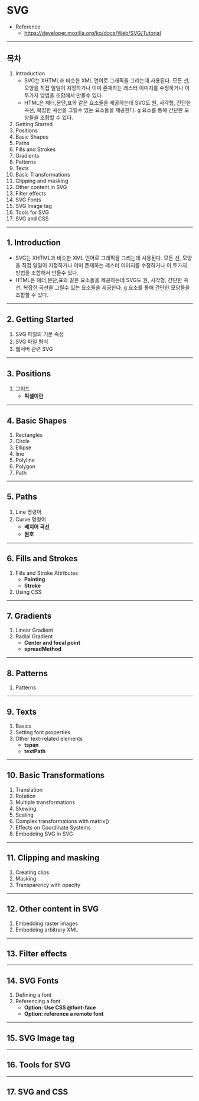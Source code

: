 # SVG

- Reference
  - https://developer.mozilla.org/ko/docs/Web/SVG/Tutorial

---

## 목차

1. Introduction
   - SVG는 XHTML과 비슷한 XML 언어로 그래픽을 그리는데 사용된다. 모든 선, 모양을 직접 일일이 지정하거나 이미 존재하는 레스터 이미지를 수정하거나 이 두가지 방법을 조합해서 만들수 있다.
   - HTML은 헤더,문단,표와 같은 요소들을 제공하는데 SVG도 원, 사각형, 간단한 곡선, 복잡한 곡선을 그릴수 있는 요소들을 제공한다. g 요소를 통해 간단한 모양들을 조합할 수 있다.
2. Getting Started
3. Positions
4. Basic Shapes
5. Paths
6. Fills and Strokes
7. Gradients
8. Patterns
9. Texts
10. Basic Transformations
11. Clipping and masking
12. Other content in SVG
13. Filter effects
14. SVG Fonts
15. SVG Image tag
16. Tools for SVG
17. SVG and CSS

---

## 1. Introduction

- SVG는 XHTML과 비슷한 XML 언어로 그래픽을 그리는데 사용된다. 모든 선, 모양을 직접 일일이 지정하거나 이미 존재하는 레스터 이미지를 수정하거나 이 두가지 방법을 조합해서 만들수 있다.
- HTML은 헤더,문단,표와 같은 요소들을 제공하는데 SVG도 원, 사각형, 간단한 곡선, 복잡한 곡선을 그릴수 있는 요소들을 제공한다. g 요소를 통해 간단한 모양들을 조합할 수 있다.

---

## 2. Getting Started

1. SVG 파일의 기본 속성
2. SVG 파일 형식
3. 웹서버 관련 SVG

---

## 3. Positions

1. 그리드
   - **픽셀이란**

---

## 4. Basic Shapes

1. Rectangles
2. Circle
3. Ellipse
4. line
5. Polyline
6. Polygon
7. Path

---

## 5. Paths

1. Line 명령어
2. Curve 명령어
   - **베지어 곡선**
   - **원호**

---

## 6. Fills and Strokes

1. Fiils and Stroke Attributes
   - **Painting**
   - **Stroke**
2. Using CSS

---

## 7. Gradients

1. Linear Gradient
2. Radial Gradient
   - **Center and focal point**
   - **spreadMethod**

---

## 8. Patterns

1. Patterns

---

## 9. Texts

1. Basics
2. Setting font properties
3. Other text-related elements
   - **tspan**
   - **textPath**

---

## 10. Basic Transformations

1. Translation
2. Rotation
3. Multiple transformations
4. Skewing
5. Scaling
6. Complex transformations with matrix()
7. Effects on Coordinate Systems
8. Embedding SVG in SVG

---

## 11. Clipping and masking

1. Creating clips
2. Masking
3. Transparency with opacity

---

## 12. Other content in SVG

1. Embedding raster images
2. Embedding arbitrary XML

---

## 13. Filter effects

---

## 14. SVG Fonts

1. Defining a font
2. Referencing a font
   - **Option: Use CSS @font-face**
   - **Option: reference a remote font**

---

## 15. SVG Image tag

---

## 16. Tools for SVG

---

## 17. SVG and CSS
